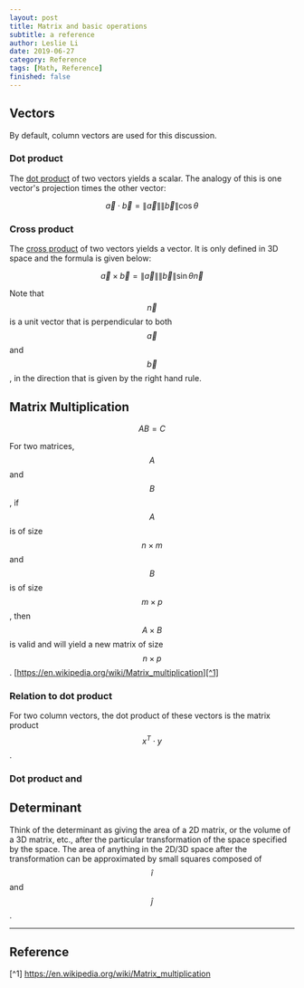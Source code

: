 ```yaml
---
layout: post
title: Matrix and basic operations
subtitle: a reference
author: Leslie Li
date: 2019-06-27
category: Reference
tags: [Math, Reference]
finished: false
---
```


## Vectors

By default, column vectors are used for this discussion.

### Dot product

The [dot product](https://en.wikipedia.org/wiki/Dot_product) of two vectors yields a scalar. The analogy of this is one 
vector's projection times the other vector:

$$\vec{a} \cdot \vec{b} = \left \| \vec{a} \right \|\left \| \vec{b} \right \| \cos{\theta }$$

### Cross product

The [cross product](https://en.wikipedia.org/wiki/Cross_product) of two vectors yields a vector. It is only defined in 
3D space and the formula is given below: 

$$\vec{a} \times \vec{b} = \left \| \vec{a} \right \| \left \| \vec{b} \right \| \sin{ \theta }  \vec{n}$$

Note that $$\vec{n}$$ is a unit vector that is perpendicular to both $$\vec{a}$$ and $$\vec{b}$$, in the direction that
is given by the right hand rule. 

## Matrix Multiplication

$$AB = C$$

 For two matrices, $$A$$ and $$B$$, if $$A$$ is of size $$n \times m$$ and $$B$$ is of size
 $$m \times p$$, then $$A \times B$$ is valid and will yield a new matrix of size $$n \times p$$. 
 [https://en.wikipedia.org/wiki/Matrix_multiplication][^1]
 
### Relation to dot product

For two column vectors, the dot product of these vectors is the matrix product $$ x^{T}\cdot y $$. 

### Dot product and 

## Determinant

Think of the determinant as giving the area of a 2D matrix, or the volume of a 3D matrix, etc., after the particular
transformation of the space specified by the space. The area of anything in the 2D/3D space after the transformation 
can be approximated by small squares composed of $$\hat{i}$$ and $$\hat{j}$$. 


***

## Reference

[^1] https://en.wikipedia.org/wiki/Matrix_multiplication



